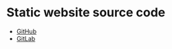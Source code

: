 # Static website source code

- [GitHub](https://azdrums.github.io)
- [GitLab](https://azdrums.gitlab.io)
